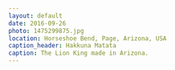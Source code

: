 ```yaml
---
layout: default
date: 2016-09-26
photo: 1475299875.jpg
location: Horseshoe Bend, Page, Arizona, USA
caption_header: Hakkuna Matata
caption: The Lion King made in Arizona.
---
```

